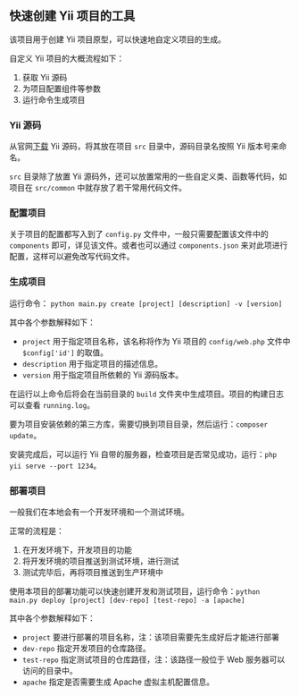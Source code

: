## 快速创建 Yii 项目的工具

该项目用于创建 Yii 项目原型，可以快速地自定义项目的生成。

自定义 Yii 项目的大概流程如下：

1. 获取 Yii 源码
2. 为项目配置组件等参数
3. 运行命令生成项目

### Yii 源码

从官网[下载](https://www.yiiframework.com/) Yii 源码，将其放在项目 `src` 目录中，源码目录名按照 Yii 版本号来命名。

`src` 目录除了放置 Yii 源码外，还可以放置常用的一些自定义类、函数等代码，如项目在 `src/common` 中就存放了若干常用代码文件。

### 配置项目

关于项目的配置都写入到了 `config.py` 文件中，一般只需要配置该文件中的 `components` 即可，详见该文件。或者也可以通过 `components.json` 来对此项进行配置，这样可以避免改写代码文件。

### 生成项目

运行命令： `python main.py create [project] [description] -v [version]`

其中各个参数解释如下：

* `project` 用于指定项目名称，该名称将作为 Yii 项目的 `config/web.php` 文件中 `$config['id']` 的取值。
* `description` 用于指定项目的描述信息。
* `version` 用于指定项目所依赖的 Yii 源码版本。

在运行以上命令后将会在当前目录的 `build` 文件夹中生成项目。项目的构建日志可以查看 `running.log`。

要为项目安装依赖的第三方库，需要切换到项目目录，然后运行：`composer update`。

安装完成后，可以运行 Yii 自带的服务器，检查项目是否常见成功，运行：`php yii serve --port 1234`。

### 部署项目

一般我们在本地会有一个开发环境和一个测试环境。

正常的流程是：

1. 在开发环境下，开发项目的功能
2. 将开发环境的项目推送到测试环境，进行测试
3. 测试完毕后，再将项目推送到生产环境中

使用本项目的部署功能可以快速创建开发和测试项目，运行命令：`python main.py deploy [project] [dev-repo] [test-repo] -a [apache]`

其中各个参数解释如下：

* `project` 要进行部署的项目名称，注：该项目需要先生成好后才能进行部署
* `dev-repo` 指定开发项目的仓库路径。
* `test-repo` 指定测试项目的仓库路径，注：该路径一般位于 Web 服务器可以访问的目录中。
* `apache` 指定是否需要生成 Apache 虚拟主机配置信息。